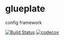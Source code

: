 # glueplate

config framework

[![Build Status](https://travis-ci.org/tsuyukimakoto/glueplate.svg?branch=master)](https://travis-ci.org/tsuyukimakoto/glueplate) [![codecov](https://codecov.io/gh/tsuyukimakoto/glueplate/branch/master/graph/badge.svg)](https://codecov.io/gh/tsuyukimakoto/glueplate)
